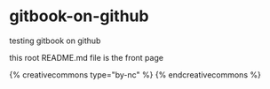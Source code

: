 # gitbook-on-github

testing gitbook on github

this root README.md file is the front page

{% creativecommons type="by-nc" %}
{% endcreativecommons %}
